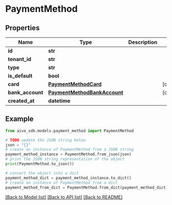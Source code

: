 # PaymentMethod


## Properties

Name | Type | Description | Notes
------------ | ------------- | ------------- | -------------
**id** | **str** |  | 
**tenant_id** | **str** |  | 
**type** | **str** |  | 
**is_default** | **bool** |  | 
**card** | [**PaymentMethodCard**](PaymentMethodCard.md) |  | [optional] 
**bank_account** | [**PaymentMethodBankAccount**](PaymentMethodBankAccount.md) |  | [optional] 
**created_at** | **datetime** |  | 

## Example

```python
from aivo_sdk.models.payment_method import PaymentMethod

# TODO update the JSON string below
json = "{}"
# create an instance of PaymentMethod from a JSON string
payment_method_instance = PaymentMethod.from_json(json)
# print the JSON string representation of the object
print(PaymentMethod.to_json())

# convert the object into a dict
payment_method_dict = payment_method_instance.to_dict()
# create an instance of PaymentMethod from a dict
payment_method_from_dict = PaymentMethod.from_dict(payment_method_dict)
```
[[Back to Model list]](../README.md#documentation-for-models) [[Back to API list]](../README.md#documentation-for-api-endpoints) [[Back to README]](../README.md)


